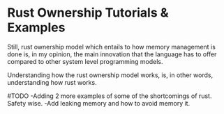 # Rust Ownership Tutorials & Examples

Still, rust ownership model which entails to how memory management is done is, in my opinion, the main innovation that the language has to offer compared to other system level programming models. 

Understanding how the rust ownership model works, is, in other words, understanding how rust works. 

#TODO
-Adding 2 more examples of some of the shortcomings of rust. Safety wise.
-Add leaking memory and how to avoid memory it. 
